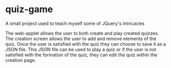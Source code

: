 # quiz-game
A small project used to teach myself some of JQuery's intricacies

The web-applet allows the user to both create and play created quizzes.  The creation screen allows the user to add and remove elements of the quiz. Once the user is satisfied with the quiz they can choose to save it as a JSON file. This JSON file can be used to play a quiz or if the user is not satisfied with the formation of the quiz, they can edit the quiz within the creation page.
